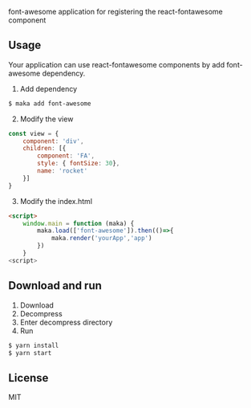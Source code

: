 
font-awesome application for registering the react-fontawesome component

## Usage
Your application can use react-fontawesome components by add font-awesome dependency.

1. Add dependency
```bash
$ maka add font-awesome
```

2. Modify the view
```javascript
const view = {
    component: 'div',
    children: [{
        component: 'FA',
        style: { fontSize: 30},
        name: 'rocket'
    }]
}
```

3. Modify the index.html
```html
<script>
    window.main = function (maka) {
        maka.load(['font-awesome']).then(()=>{
            maka.render('yourApp','app')
        })
    }
<script>
```

## Download and run

1. Download
2. Decompress
3. Enter decompress directory
4. Run
```bash
$ yarn install
$ yarn start
```

## License

MIT

